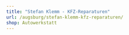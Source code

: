 ```yaml
---
title: "Stefan Klemm - KFZ-Reparaturen"
url: /augsburg/stefan-klemm-kfz-reparaturen/
shop: Autowerkstatt
---
```

